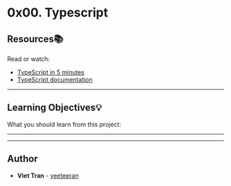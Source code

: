 # 0x00. Typescript

## Resources:books:
Read or watch:
* [TypeScript in 5 minutes](https://intranet.hbtn.io/rltoken/A2Cj5GSVny_5SlO_XunYlA)
* [TypeScript documentation](https://intranet.hbtn.io/rltoken/wslfOSj_3y9B9Q7KVUKopw)

---
## Learning Objectives:bulb:
What you should learn from this project:

---
---

## Author
* **Viet Tran** - [veeteeran](https://github.com/veeteeran)
